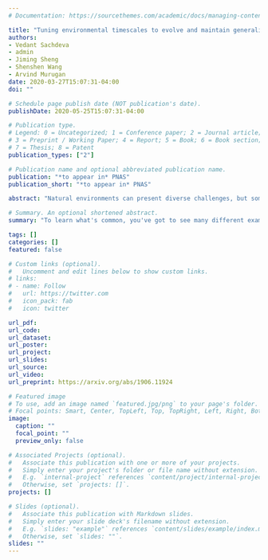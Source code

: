 ```yaml
---
# Documentation: https://sourcethemes.com/academic/docs/managing-content/

title: "Tuning environmental timescales to evolve and maintain generalists "
authors:
- Vedant Sachdeva
- admin
- Jiming Sheng
- Shenshen Wang
- Arvind Murugan
date: 2020-03-27T15:07:31-04:00
doi: ""

# Schedule page publish date (NOT publication's date).
publishDate: 2020-05-25T15:07:31-04:00

# Publication type.
# Legend: 0 = Uncategorized; 1 = Conference paper; 2 = Journal article;
# 3 = Preprint / Working Paper; 4 = Report; 5 = Book; 6 = Book section;
# 7 = Thesis; 8 = Patent
publication_types: ["2"]

# Publication name and optional abbreviated publication name.
publication: "*to appear in* PNAS"
publication_short: "*to appear in* PNAS"

abstract: "Natural environments can present diverse challenges, but some genotypes remain fit across many environments. Such 'generalists' can be hard to evolve, out-competed by specialists fitter in any particular environment. Here, inspired by the search for broadly-neutralising antibodies during B-cell affinity maturation, we demonstrate that environmental changes on an intermediate timescale can reliably evolve generalists, even when faster or slower environmental changes are unable to do so. We find that changing environments on timescales comparable to evolutionary transients in a population enhances the rate of evolving generalists from specialists, without enhancing the reverse process. The yield of generalists is further increased in more complex dynamic environments, such as a 'chirp' of increasing frequency. Our work offers design principles for how non-equilibrium fitness 'seascapes' can dynamically funnel populations to genotypes unobtainable in static environments."

# Summary. An optional shortened abstract.
summary: "To learn what's common, you've got to see many different examples -- and each before you forget the last. We show how evolution can sometimes behave the same way, with consequences for our immune systems."

tags: []
categories: []
featured: false

# Custom links (optional).
#   Uncomment and edit lines below to show custom links.
# links:
# - name: Follow
#   url: https://twitter.com
#   icon_pack: fab
#   icon: twitter

url_pdf:
url_code:
url_dataset:
url_poster:
url_project:
url_slides:
url_source:
url_video:
url_preprint: https://arxiv.org/abs/1906.11924

# Featured image
# To use, add an image named `featured.jpg/png` to your page's folder. 
# Focal points: Smart, Center, TopLeft, Top, TopRight, Left, Right, BottomLeft, Bottom, BottomRight.
image:
  caption: ""
  focal_point: ""
  preview_only: false

# Associated Projects (optional).
#   Associate this publication with one or more of your projects.
#   Simply enter your project's folder or file name without extension.
#   E.g. `internal-project` references `content/project/internal-project/index.md`.
#   Otherwise, set `projects: []`.
projects: []

# Slides (optional).
#   Associate this publication with Markdown slides.
#   Simply enter your slide deck's filename without extension.
#   E.g. `slides: "example"` references `content/slides/example/index.md`.
#   Otherwise, set `slides: ""`.
slides: ""
---
```

